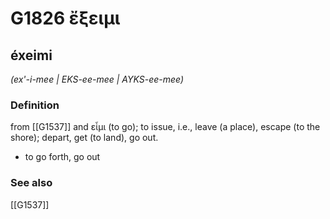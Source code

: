 # G1826 ἔξειμι

## éxeimi

_(ex'-i-mee | EKS-ee-mee | AYKS-ee-mee)_

### Definition

from [[G1537]] and εἶμι (to go); to issue, i.e., leave (a place), escape (to the shore); depart, get (to land), go out.

- to go forth, go out

### See also

[[G1537]]

